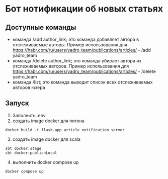 # Бот нотификации об новых статьях

## Доступные команды
- команда /add author_link; это команда добавляет автора в отслеживаемые авторы. Пример использования для https://habr.com/ru/users/yadro_team/publications/articles/ -
/add yadro_team
- команда /delete author_link; это команда убирает автора из отслеживаемых авторов. Пример использования для https://habr.com/ru/users/yadro_team/publications/articles/ -
  /delete yadro_team
- команда /list; это команда выводит список всех отслеживаемых авторов юзера

## Запуск
1. Заполнить .env
2. создать image docker для питона
```
docker build -t flask-app article_notification_server
```
3. создать image docker для scala
```
sbt docker:stage
sbt docker:publishLocal
```
4. выполнить docker compose up
```
docker compose up
```
